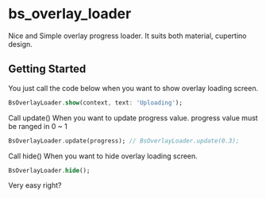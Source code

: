 # bs_overlay_loader

Nice and Simple overlay progress loader.
It suits both material, cupertino design.

## Getting Started

You just call the code below when you want to show overlay loading screen.

```Dart
BsOverlayLoader.show(context, text: 'Uploading');
```
Call update() When you want to update progress value.
progress value must be ranged in 0 ~ 1
```Dart
BsOverlayLoader.update(progress); // BsOverlayLoader.update(0.3);
```

Call hide() When you want to hide overlay loading screen.

```Dart
BsOverlayLoader.hide();
```

Very easy right?
